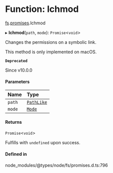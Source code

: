 # Function: lchmod

[fs](../modules/fs.md).[promises](../modules/fs.promises.md).lchmod

▸ **lchmod**(`path`, `mode`): `Promise`<`void`\>

Changes the permissions on a symbolic link.

This method is only implemented on macOS.

**`Deprecated`**

Since v10.0.0

#### Parameters

| Name | Type |
| :------ | :------ |
| `path` | [`PathLike`](../types/fs.PathLike.md) |
| `mode` | [`Mode`](../types/fs.Mode.md) |

#### Returns

`Promise`<`void`\>

Fulfills with `undefined` upon success.

#### Defined in

node_modules/@types/node/fs/promises.d.ts:796
